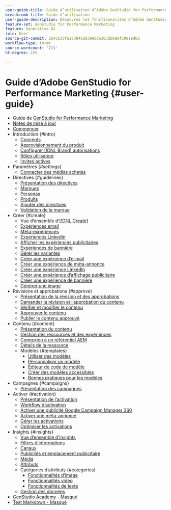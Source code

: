 ```yaml
---
user-guide-title: Guide d’utilisation d’Adobe GenStudio for Performance Marketing
breadcrumb-title: Guide d’utilisation
user-guide-description: Découvrez les fonctionnalités d’Adobe GenStudio for Performance Marketing. Découvrez comment créer rapidement des ressources pour votre marque, générer des variations et optimiser les expériences.
feature-set: GenStudio for Performance Marketing
feature: Generative AI
role: User
source-git-commit: 2b4563bfa1738462039ebc6303dbb8ef30019d6a
workflow-type: tm+mt
source-wordcount: '211'
ht-degree: 22%

---
```



# Guide d’Adobe GenStudio for Performance Marketing {#user-guide}

+ Guide de [GenStudio for Performance Marketing](home.md)
+ [Notes de mise à jour](release-notes.md)
+ [Commencer](get-started.md)
+ Introduction {#intro}
   + [Concepts](concepts.md)
   + [Approvisionnement du produit](product-provisioning.md)
   + [Configurer [!DNL Brand] autorisations](configure-brand-permissions.md)
   + [Rôles utilisateur](user-roles.md)
   + [Invites actives](effective-prompts.md)
+ Paramètres {#settings}
   + [Connecter des médias achetés](connectors/connect-channel.md)
+ Directives {#guidelines}
   + [Présentation des directives](guidelines/overview.md)
   + [Marques](guidelines/brands.md)
   + [Personas](guidelines/personas.md)
   + [Produits](guidelines/products.md)
   + [Ajouter des directives](guidelines/add-guidelines.md)
   + [Validation de la marque](guidelines/brand-validation.md)
+ Créer {#create}
   + Vue d’ensemble d’[[!DNL Create] ](create/overview.md)
   + [Expériences email](create/email-experiences.md)
   + [Méta-expériences](create/meta-experiences.md)
   + [Expériences LinkedIn](create/linkedin-experiences.md)
   + [Afficher les expériences publicitaires](create/display-ad-experiences.md)
   + [Expériences de bannière](create/banner-experiences.md)
   + [Gérer les variantes](create/manage-variants.md)
   + [Créer une expérience d’e-mail](create/create-email-experience.md)
   + [Créer une expérience de méta-annonce](create/create-meta-ad.md)
   + [Créer une expérience LinkedIn](create/create-linkedin.md)
   + [Créer une expérience d’affichage publicitaire](create/create-display-ad.md)
   + [Créer une expérience de bannière](create/create-banner-experience.md)
   + [Générer une image](create/generate-assets.md)
+ Révisions et approbations {#approve}
   + [Présentation de la révision et des approbations](approvals/overview.md)
   + [Demander la révision et l’approbation du contenu](approvals/request-review.md)
   + [Vérifier et modifier le contenu](approvals/review-and-edit.md)
   + [Approuver le contenu](approvals/approve-content.md)
   + [Publier le contenu approuvé](approvals/publish-content.md)
+ Contenu {#content}
   + [Présentation du contenu](content/overview.md)
   + [Gestion des ressources et des expériences](content/manage-assets.md)
   + [Connexion à un référentiel AEM](content/connect-aem-repo.md)
   + [Détails de la ressource](content/asset-details.md)
   + Modèles {#templates}
      + [Utiliser des modèles](content/use-templates.md)
      + [Personnaliser un modèle](content/customize-template.md)
      + [ Éditeur de code de modèle ](content/code-editor.md)
      + [Créer des modèles accessibles](content/accessibility-for-templates.md)
      + [Bonnes pratiques pour les modèles](content/best-practices-for-templates.md)
+ Campagnes {#campaigns}
   + [Présentation des campagnes](campaigns/overview.md)
+ Activer {#activation}
   + [Présentation de l’activation](activation/overview.md)
   + [Workflow d’activation](activation/create-activation.md)
   + [Activer une publicité Google Campaign Manager 360](activation/activate-cm360-ad.md)
   + [Activer une méta-annonce](activation/activate-meta-ad.md)
   + [Gérer les activations](activation/manage-activations.md)
   + [Optimiser les activations](activation/troubleshooting.md)
+ Insights {#insights}
   + [Vue d’ensemble d’Insights](insights/overview.md)
   + [Filtres d’informations](insights/filter-views.md)
   + [Canaux](insights/channels.md)
   + [Publicités et emplacement publicitaire](insights/ads.md)
   + [Média](insights/media.md)
   + [Attributs](insights/attributes.md)
   + Catégories d’attributs {#categories}
      + [Fonctionnalités d’image](insights/image-features.md)
      + [Fonctionnalités vidéo](insights/video-features.md)
      + [Fonctionnalités de texte](insights/text-features.md)
   + [Gestion des données](insights/data-management.md)
+ [GenStudio Academy - Masqué](genstudioacademy.md)
+ [Test Markdown - Masqué](test-markdown.md)
